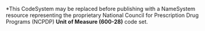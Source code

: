 *This CodeSystem may be replaced before publishing with a NameSystem resource representing the proprietary National Council for Prescription Drug Programs (NCPDP) **Unit of Measure (600-28)** code set.

<br><br>